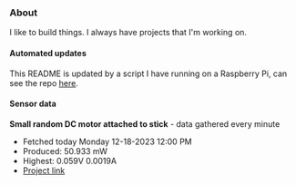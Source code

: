 ### About
I like to build things. I always have projects that I'm working on.

#### Automated updates
This README is updated by a script I have running on a Raspberry Pi, can see the repo [here](https://github.com/jdc-cunningham/raspi-git-repo-updater).

#### Sensor data


**Small random DC motor attached to stick** - data gathered every minute
- Fetched today Monday 12-18-2023 12:00 PM
- Produced: 50.933 mW
- Highest: 0.059V 0.0019A
- [Project link](https://github.com/jdc-cunningham/turbine-raspi)